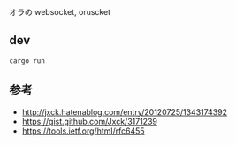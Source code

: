 オラの websocket, oruscket

## dev

```
cargo run
```

## 参考

- http://jxck.hatenablog.com/entry/20120725/1343174392
- https://gist.github.com/Jxck/3171239
- https://tools.ietf.org/html/rfc6455

